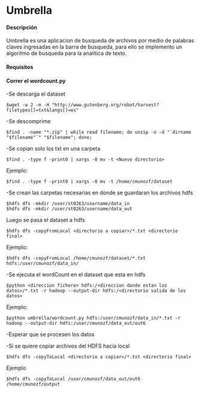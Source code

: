 Umbrella
==========
#### Descripción

Umbrella es una aplicacion de busqueda de archivos por medio de palabras claves ingresadas en la barra de busqueda,
para ello se implemento un algoritmo de busqueda para la analitica de texto.

#### Requisitos 

#### Correr el wordcount.py
-Se descarga el dataset
```
$wget -w 2 -m -H "http://www.gutenberg.org/robot/harvest?filetypes[]=txt&langs[]=es"
```

-Se descomprime
```
$find . -name "*.zip" | while read filename; do unzip -o -d "`dirname "$filename"`" "$filename"; done; 
```

-Se copian solo los txt en una carpeta
```
$find . -type f -print0 | xargs -0 mv -t <Nuevo directorio>
```
Ejemplo:
```
$find . -type f -print0 | xargs -0 mv -t /home/cmunozf/dataset
```

-Se crean las carpetas necesarias en donde se guardaran los archivos hdfs
```
$hdfs dfs -mkdir /user/st0263/username/data_in
$hdfs dfs -mkdir /user/st0263/username/data_out
```

Luego se pasa el dataset a hdfs 
```
$hdfs dfs -copyFromLocal <directorio a copiar>/*.txt <directorio final>
```
Ejemplo:
```
$hdfs dfs -copyFromLocal /home/cmunozf/dataset/*.txt hdfs:/user/cmunozf/data_in/
```

-Se ejecuta el wordCount en el dataset que esta en hdfs
```
$python <direccion fichero> hdfs:/<direccion donde estan los datos>/*.txt -r hadoop --output-dir hdfs:/<directorio salida de los datos>
```
Ejemplo:
```
$python umbrella/wordcount.py hdfs:/user/cmunozf/data_in/*.txt -r hadoop --output-dir hdfs:/user/cmunozf/data_out/out6
```

-Esperar que se procesen los datos


-Si se quiere copiar archivos del HDFS hacia local
```
$hdfs dfs -copyToLocal <directorio a copiar>/*.txt <directorio final>
```
Ejemplo
```
$hdfs dfs -copyToLocal /user/cmunozf/data_out/out6 /home/cmunozf/output
```

